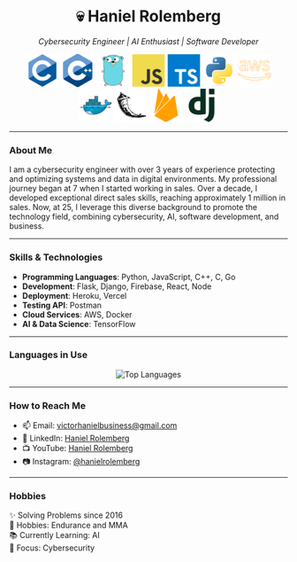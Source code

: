 <h1 align="center">💀 Haniel Rolemberg</h1>
<p align="center">
    <i>Cybersecurity Engineer | AI Enthusiast | Software Developer </i>
</p>

<div align="center">
    <img src="https://github.com/devicons/devicon/blob/master/icons/c/c-original.svg" width="60" alt="C logo"/>
    <img src="https://github.com/devicons/devicon/blob/master/icons/cplusplus/cplusplus-original.svg" width="60" alt="C++ logo"/>
    <img src="https://github.com/devicons/devicon/blob/master/icons/go/go-original.svg" width="60" alt="Go logo"/>
    <img src="https://github.com/devicons/devicon/blob/master/icons/javascript/javascript-original.svg" width="60" alt="JavaScript logo"/>
    <img src="https://github.com/devicons/devicon/blob/master/icons/typescript/typescript-original.svg" width="60" alt="TypeScript logo"/>
    <img src="https://github.com/devicons/devicon/blob/master/icons/python/python-original.svg" width="60" alt="Python logo"/>
    <img src="https://github.com/devicons/devicon/blob/master/icons/amazonwebservices/amazonwebservices-line-wordmark.svg" width="60" alt="AWS logo"/>
    <img src="https://github.com/devicons/devicon/blob/master/icons/docker/docker-original.svg" width="60" alt="Docker logo"/>
    <img src="https://github.com/devicons/devicon/blob/master/icons/flask/flask-original.svg" width="60" alt="Flask logo"/>
    <img src="https://github.com/devicons/devicon/blob/master/icons/firebase/firebase-plain.svg" width="60" alt="Firebase logo"/>
    <img src="https://github.com/devicons/devicon/blob/master/icons/django/django-plain.svg" width="60" alt="Django logo"/>
</div>

---

### About Me
I am a cybersecurity engineer with over 3 years of experience protecting and optimizing systems and data in digital environments. My professional journey began at 7 when I started working in sales. Over a decade, I developed exceptional direct sales skills, reaching approximately 1 million in sales. Now, at 25, I leverage this diverse background to promote the technology field, combining cybersecurity, AI, software development, and business.

---

### Skills & Technologies
- **Programming Languages**: Python, JavaScript, C++, C, Go
- **Development**: Flask, Django, Firebase, React, Node
- **Deployment**: Heroku, Vercel
- **Testing API**: Postman
- **Cloud Services**: AWS, Docker
- **AI & Data Science**: TensorFlow

---

### Languages in Use
<div align="center">
    <img src="https://github-readme-stats-git-masterrstaa-rickstaa.vercel.app/api/top-langs/?username=hanielrolemberg&layout=compact" alt="Top Languages" />
</div>

---

### How to Reach Me
- 📫 Email: [victorhanielbusiness@gmail.com](mailto:victorhanielbusiness@gmail.com)
- 💼 LinkedIn: [Haniel Rolemberg](https://www.linkedin.com/in/hanielrolemberg/)
- 📺 YouTube: [Haniel Rolemberg](https://www.youtube.com/@hanielrolemberg)
- 📷 Instagram: [@hanielrolemberg](https://www.instagram.com/hanielrolemberg/)

---

### Hobbies
✨ Solving Problems since 2016  
🎲 Hobbies: Endurance and MMA  
📚 Currently Learning: AI  
🎯 Focus: Cybersecurity
